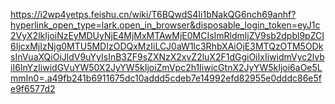 https://i2wp4yetps.feishu.cn/wiki/T6BQwdS4Ii1bNakQG6nch69anhf?hyperlink_open_type=lark.open_in_browser&disposable_login_token=eyJ1c2VyX2lkIjoiNzEyMDUyNjE4MjMxMTAwMjE0MCIsImRldmljZV9sb2dpbl9pZCI6IjcxMjIzNjg0MTU5MDIzODQxMzIiLCJ0aW1lc3RhbXAiOjE3MTQzOTM5ODksInVuaXQiOiJldV9uYyIsInB3ZF9sZXNzX2xvZ2luX2F1dGgiOiIxIiwidmVyc2lvbiI6InYzIiwidGVuYW50X2JyYW5kIjoiZmVpc2h1IiwicGtnX2JyYW5kIjoi6aOe5LmmIn0=.a49fb241b6911675dc10addd5cdeb7e14992efd82955e0dddc86e5fe9f6577d2